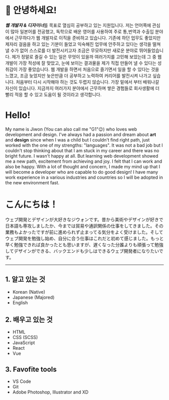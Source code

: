 <!-- heading -->

# 🤗 안녕하세요! 
***웹 개발자 & 디자이너***를 목표로 열심히 공부하고 있는 지원입니다.
저는 언어쪽에 관심이 많아 일본어를 전공했고, 독학으로 배운 영어를 사용하여 주로 통,번역과 수출입 분야에서 근무하다가 웹 개발자로 이직을 준비하고 있습니다. 기존에 하던 업무도 좋았지만 제자리 걸음을 하고 있는 기분이 들었고 익숙해진 업무에 안주하고 있다는 생각을 떨쳐낼 수가 없어 스스로를 더 발전시키고자 조금은 무모하지만 새로운 분야로 뛰어들었습니다. 제가 정말로 즐길 수 있는 일은 무엇이 있을까 여러가지를 고민해 보았는데 그 중 웹 개발이 가장 적성에 잘 맞았고, 눈에 보이는 결과물을 제가 직접 만들어 낼 수 있다는 성취감이 가장 좋았습니다. 웹 개발을 하면서 처음으로 즐기면서 일을 할 수 있다는 것을 느꼈고, 조금 늦었지만 늦은만큼 더 공부하고 노력하여 커리어를 발전시켜 나가고 싶습니다. 처음부터 다시 시작해야 하는 것도 두렵지 않습니다. 가장 밑에서 부터 배워나갈 자신이 있습니다. 지금까지 여러가지 분야에서 근무하며 쌓은 경험들로 회사생활에 더 빨리 적응 할 수 있고 도움이 될 것이라고 생각합니다.

# Hello!
My name is Jiwon (You can also call me "G1"😉) who loves web development and design. I've always had a passion and dream about **art** and **design** since when I was a child but I couldn't find right path, just worked with the one of my strengths: "languages". It was not a bad job but I couldn't stop thinking about that I am stuck in my career and there was no bright future. I wasn't happy at all. But learning web development showed me a new path, excitement from achieving and joy. I felt that I can work and also be happy. With a lot of thought and concern, I made my mind up that I will become a developer who are capable to do good design! I have many work experience in a various industries and countries so I will be adopted in the new environment fast.

# こんにちは！
ウェブ開発とデザインが大好きなジウォンです。昔から美術やデザインが好きで日本語も専攻しましたか、今までは貿易や通訳関係の仕事をしてきました。その業務もよかったですが前に進められず止まってる気分をよく受けました。そしてウェブ開発を勉強し始め、自分に合う仕事はこれだと初めて感じました。もっと早く勉強できれば良かったとも思いますが、遅くなった分誰よりも頑張って勉強してデザインができる、バックエンドも少しはできるウェブ開発者になりたいです。

---

<!-- List -->
## 1. 알고 있는 것
* Korean (Native)
* Japanese (Majored)
* English

## 2. 배우고 있는 것
* HTML
* CSS (SCSS)
* JavaScript
* React
* Vue

## 3. Favofite tools
- VS Code
- Git
- Adobe Photoshop, Illustrator and XD

